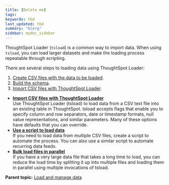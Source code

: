 ```yaml
---
title: [Delete me]
tags:
keywords: tbd
last_updated: tbd
summary: "blerg"
sidebar: mydoc_sidebar
---
```

ThoughtSpot Loader (`tsload`) is a common way to import data. When using `tsload`, you can load larger datasets and make the loading process repeatable through scripting.

There are several steps to loading data using ThoughtSpot Loader:

1.   [Create CSV files with the data to be loaded](load_from_web_browser.html#create-a-csv-file).
2.   [Build the schema](create_schema.html).
3.   [Import CSV files with ThoughtSpot Loader](use_data_importer.html#).

-   **[Import CSV files with ThoughtSpot Loader](../../admin/loading/use_data_importer.html)**  
Use ThoughtSpot Loader (tsload) to load data from a CSV text file into an existing table in ThoughtSpot. tsload accepts flags that enable you to specify column and row separators, date or timestamp formats, null value representations, and similar parameters. Many of these options have defaults that you can override.
-   **[Use a script to load data](../../admin/loading/load_with_script.html)**  
If you need to load data from multiple CSV files, create a script to automate the process. You can also use a similar script to automate recurring data feeds.
-   **[Bulk load files in parallel](../../admin/loading/parallel_tsload.html)**  
If you have a very large data file that takes a long time to load, you can reduce the load time by splitting it up into multiple files and loading them in parallel using multiple invocations of tsload.

**Parent topic:** [Load and manage data](../../admin/loading/loading_intro.html)
